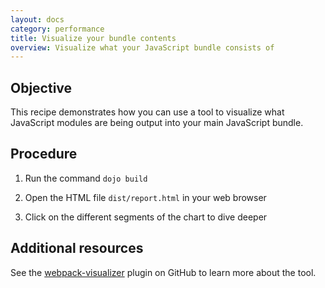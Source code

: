 ```yaml
---
layout: docs
category: performance
title: Visualize your bundle contents
overview: Visualize what your JavaScript bundle consists of
---
```


## Objective

This recipe demonstrates how you can use a tool to visualize what JavaScript modules are being output into your main JavaScript bundle.

## Procedure

1. Run the command `dojo build`

2. Open the HTML file `dist/report.html` in your web browser

3. Click on the different segments of the chart to dive deeper

## Additional resources

See the [webpack-visualizer](https://github.com/chrisbateman/webpack-visualizer) plugin on GitHub to learn more about the tool.